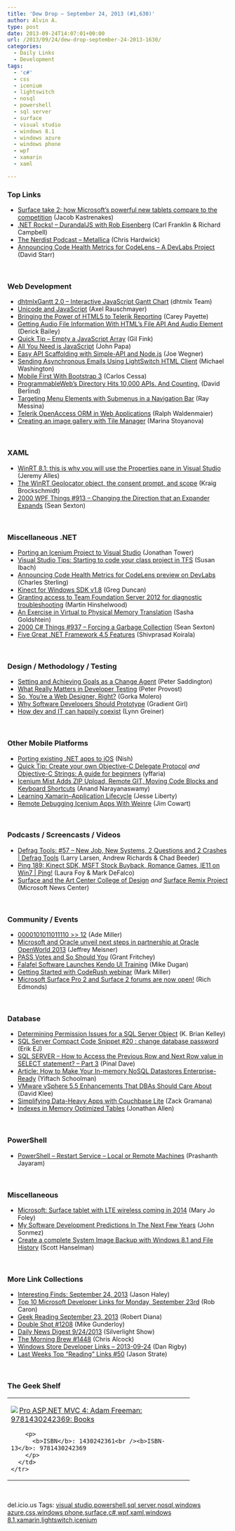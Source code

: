 ```yaml
---
title: 'Dew Drop – September 24, 2013 (#1,630)'
author: Alvin A.
type: post
date: 2013-09-24T14:07:01+00:00
url: /2013/09/24/dew-drop-september-24-2013-1630/
categories:
  - Daily Links
  - Development
tags:
  - 'c#'
  - css
  - icenium
  - lightswitch
  - nosql
  - powershell
  - sql server
  - surface
  - visual studio
  - windows 8.1
  - windows azure
  - windows phone
  - wpf
  - xamarin
  - xaml

---
```

### <a name="top"></a>Top Links

  * <a href="http://www.theverge.com/2013/9/23/4762514/microsoft-surface-2-pro-2-compared-ipad-nexus-best-convertibles" target="_blank">Surface take 2: how Microsoft&#8217;s powerful new tablets compare to the competition</a> (Jacob Kastrenakes)
  * <a href="http://www.dotnetrocks.com/default.aspx?ShowNum=909" target="_blank">.NET Rocks! &#8211; DurandalJS with Rob Eisenberg</a> (Carl Franklin & Richard Campbell)
  * <a href="http://nerdist.libsyn.com/metallica" target="_blank">The Nerdist Podcast &#8211; Metallica</a> (Chris Hardwick)
  * <a href="http://feedproxy.google.com/~r/ElegantCode/~3/mwBx-YVRj8s/" target="_blank">Announcing Code Health Metrics for CodeLens – A DevLabs Project</a> (David Starr)

&#160;

### <a name="web"></a>Web Development

  * <a href="http://www.dhtmlx.com/blog/?p=1993" target="_blank">dhtmlxGantt 2.0 – Interactive JavaScript Gantt Chart</a> (dhtmlx Team)
  * <a href="http://feedproxy.google.com/~r/2ality/~3/nKtzJNJK9ZA/javascript-unicode.html" target="_blank">Unicode and JavaScript</a> (Axel Rauschmayer)
  * <a href="http://feedproxy.google.com/~r/Telerik/~3/U1aSrrQ0orM/bringing-the-power-of-html5-to-telerik-reporting" target="_blank">Bringing the Power of HTML5 to Telerik Reporting</a> (Carey Payette)
  * <a href="http://feedproxy.google.com/~r/LosTechies/~3/s5rPjKg_amU/" target="_blank">Getting Audio File Information With HTML’s File API And Audio Element</a> (Derick Bailey)
  * <a href="http://feeds.dzone.com/~r/zones/dotnet/~3/0wXDE0rj9ic/quick-tip-%E2%80%93-empty-javascript" target="_blank">Quick Tip – Empty a JavaScript Array</a> (Gil Fink)
  * <a href="http://feedproxy.google.com/~r/JohnPapa/~3/ZSGZYMkSFm4/" target="_blank">All You Need is JavaScript</a> (John Papa)
  * <a href="http://apidigest.com/posts/2013/9/23/easy-api-scaffolding-with-simple-api-and-nodejs-joewegner" target="_blank">Easy API Scaffolding with Simple-API and Node.js</a> (Joe Wegner)
  * <a href="http://lightswitchhelpwebsite.com/Blog/tabid/61/EntryId/2224/Sending-Asynchronous-Emails-Using-LightSwitch-HTML-Client.aspx" target="_blank">Sending Asynchronous Emails Using LightSwitch HTML Client</a> (Michael Washington)
  * <a href="http://feedproxy.google.com/~r/nettuts/~3/Q6JPmJFPUyo/" target="_blank">Mobile First With Bootstrap 3</a> (Carlos Cessa)
  * <a href="http://feedproxy.google.com/~r/ProgrammableWeb/~3/JNLb_QYyi-E/" target="_blank">ProgrammableWeb’s Directory Hits 10,000 APIs. And Counting.</a> (David Berlind)
  * <a href="http://css-tricks.com/targetting-menu-elements-submenus-navigation-bar/" target="_blank">Targeting Menu Elements with Submenus in a Navigation Bar</a> (Ray Messina)
  * <a href="http://feedproxy.google.com/~r/Telerik/~3/8Aku1MU4K_Q/telerik-openaccess-orm-in-web-applications" target="_blank">Telerik OpenAccess ORM in Web Applications</a> (Ralph Waldenmaier)
  * <a href="http://www.infragistics.com/community/blogs/marina_stoyanova/archive/2013/09/23/creating-an-image-gallery-with-tile-manager.aspx" target="_blank">Creating an image gallery with Tile Manager</a> (Marina Stoyanova)

&#160;

### <a name="silverlight"></a>XAML

  * <a href="http://www.japf.fr/2013/09/winrt-8-1-this-is-why-you-will-use-the-properties-pane-in-visual-studio/" target="_blank">WinRT 8.1: this is why you will use the Properties pane in Visual Studio</a> (Jeremy Alles)
  * <a href="http://kraigbrockschmidt.com/blog/?p=1120" target="_blank">The WinRT Geolocator object, the consent prompt, and scope</a> (Kraig Brockschmidt)
  * <a href="http://wpf.2000things.com/2013/09/24/913-changing-the-direction-that-an-expander-expands/" target="_blank">2000 WPF Things #913 – Changing the Direction that an Expander Expands</a> (Sean Sexton)

&#160;

### <a name="dotnet"></a>Miscellaneous .NET

  * <a href="http://blog.falafel.com/Blogs/JonathanTower/j-tower/2013/09/23/porting-an-icenium-project-to-visual-studio" target="_blank">Porting an Icenium Project to Visual Studio</a> (Jonathan Tower)
  * <a href="http://blogs.msdn.com/b/cdnstudents/archive/2013/09/23/visual-studio-tips-starting-to-code-your-class-project-in-tfs.aspx" target="_blank">Visual Studio Tips: Starting to code your class project in TFS</a> (Susan Ibach)
  * <a href="http://blogs.msdn.com/b/visualstudioalm/archive/2013/09/23/announcing-code-health-metrics-for-codelens-preview-on-devlabs.aspx" target="_blank">Announcing Code Health Metrics for CodeLens preview on DevLabs</a> (Charles Sterling)
  * <a href="http://channel9.msdn.com/coding4fun/kinect/Kinect-for-Windows-SDK-v18" target="_blank">Kinect for Windows SDK v1.8</a> (Greg Duncan)
  * <a href="http://nakedalm.com/granting-access-team-foundation-server-2012-diagnostic-troubleshooting/" target="_blank">Granting access to Team Foundation Server 2012 for diagnostic troubleshooting</a> (Martin Hinshelwood)
  * <a href="http://feedproxy.google.com/~r/sashag/~3/zqMVYvklGBw/an-exercise-in-virtual-to-physical-memory-translation.aspx" target="_blank">An Exercise in Virtual to Physical Memory Translation</a> (Sasha Goldshtein)
  * <a href="http://csharp.2000things.com/2013/09/24/937-forcing-a-garbage-collection/" target="_blank">2000 C# Things #937 – Forcing a Garbage Collection</a> (Sean Sexton)
  * <a href="http://www.codeproject.com/Articles/599756/Five-Great-NET-Framework-4-5-Features" target="_blank">Five Great .NET Framework 4.5 Features</a> (Shivprasad Koirala)

&#160;

### <a name="design"></a>Design / Methodology / Testing

  * <a href="http://feedproxy.google.com/~r/agilescout/~3/QOYm6g7gJ_w/" target="_blank">Setting and Achieving Goals as a Change Agent</a> (Peter Saddington)
  * <a href="http://feedproxy.google.com/~r/GeekNoise/~3/sB4uIa_dPqw/" target="_blank">What Really Matters in Developer Testing</a> (Peter Provost)
  * <a href="http://feedproxy.google.com/~r/tympanus/~3/xqwWW0u7qCU/" target="_blank">So, You’re a Web Designer, Right?</a> (Gorka Molero)
  * <a href="http://www.infragistics.com/community/blogs/gradientgirl/archive/2013/09/23/why-software-developers-should-prototype.aspx" target="_blank">Why Software Developers Should Prototype</a> (Gradient Girl)
  * <a href="http://blog.pluralsight.com/2013/09/23/dev-it-work-together/" target="_blank">How dev and IT can happily coexist</a> (Lynn Greiner)

&#160;

### <a name="mobile"></a>Other Mobile Platforms

  * <a href="http://blog.xamarin.com/porting-existing-.net-apps-to-ios/" target="_blank">Porting existing .NET apps to iOS</a> (Nish)
  * <a href="http://feedproxy.google.com/~r/iosdevblog/~3/kJsHTFCRE3g/" target="_blank">Quick Tip: Create your own Objective-C Delegate Protocol</a> _and_ <a href="http://feedproxy.google.com/~r/iosdevblog/~3/I49u-SyNBeE/" target="_blank">Objective-C Strings: A guide for beginners</a> (yffaria)
  * <a href="http://www.infoq.com/news/2013/09/icenium-mist" target="_blank">Icenium Mist Adds ZIP Upload, Remote GIT, Moving Code Blocks and Keyboard Shortcuts</a> (Anand Narayanaswamy)
  * <a href="http://feedproxy.google.com/~r/JesseLiberty-SilverlightGeek/~3/zcdHEA01FBA/" target="_blank">Learning Xamarin–Application Lifecycle</a> (Jesse Liberty)
  * <a href="http://www.icenium.com/blog/icenium-team-blog/2013/09/24/remote-debugging-icenium-apps-with-weinre" target="_blank">Remote Debugging Icenium Apps With Weinre</a> (Jim Cowart)

&#160;

### <a name="podcasts"></a>Podcasts / Screencasts / Videos

  * <a href="http://channel9.msdn.com/Shows/Defrag-Tools/Defrag-Tools-57-New-Job-New-Systems-2-Questions-and-2-Crashes" target="_blank">Defrag Tools: #57 &#8211; New Job, New Systems, 2 Questions and 2 Crashes | Defrag Tools</a> (Larry Larsen, Andrew Richards & Chad Beeder)
  * <a href="http://channel9.msdn.com/Shows/PingShow/Ping-189-Kinect-SDK-MSFT-Stock-Buyback-Romance-Games-IE11-on-Win7" target="_blank">Ping 189: Kinect SDK, MSFT Stock Buyback, Romance Games, IE11 on Win7 | Ping!</a> (Laura Foy & Mark DeFalco)
  * <a href="http://channel9.msdn.com/Blogs/NewsCenter/Surface-and-the-Art-Center-College-of-Design" target="_blank">Surface and the Art Center College of Design</a> _and_ <a href="http://channel9.msdn.com/Blogs/NewsCenter/Surface-Remix-Project" target="_blank">Surface Remix Project</a> (Microsoft News Center)

&#160;

### <a name="events"></a>Community / Events

  * <a href="http://www.ademiller.com/blogs/tech/2013/09/0000101011011110-12/" target="_blank">0000101011011110 >> 12</a> (Ade Miller)
  * <a href="http://blogs.technet.com/b/firehose/archive/2013/09/24/microsoft-and-oracle-unveil-next-steps-in-partnership-at-oracle-openworld-2013.aspx" target="_blank">Microsoft and Oracle unveil next steps in partnership at Oracle OpenWorld 2013</a> (Jeffrey Meisner)
  * <a href="http://www.sqlservercentral.com/blogs/scarydba/2013/09/23/pass-votes-and-so-should-you/" target="_blank">PASS Votes and So Should You</a> (Grant Fritchey)
  * <a href="http://blog.falafel.com/Blogs/MikeDugan/mike-dugan/2013/09/23/falafel-software-launches-kendo-ui-training" target="_blank">Falafel Software Launches Kendo UI Training</a> (Mike Dugan)
  * <a href="http://community.devexpress.com/blogs/markmiller/archive/2013/09/23/getting-started-with-coderush-webinar.aspx" target="_blank">Getting Started with CodeRush webinar</a> (Mark Miller)
  * <a href="http://feedproxy.google.com/~r/wmexperts/~3/x0_q7sEhX8w/story01.htm" target="_blank">Microsoft Surface Pro 2 and Surface 2 forums are now open!</a> (Rich Edmonds)

&#160;

### <a name="sql"></a>Database

  * <a href="http://feedproxy.google.com/~r/MSSQLTips-LatestSqlServerTips/~3/FfQKAOzkQ-s/tip.asp" target="_blank">Determining Permission Issues for a SQL Server Object</a> (K. Brian Kelley)
  * <a href="http://feedproxy.google.com/~r/ErikejBlogsAboutSqlCompactnetAndRelatedStuff/~3/Lp0MW_2BzYs/sql-server-compact-code-snippet-20.html" target="_blank">SQL Server Compact Code Snippet #20 : change database password</a> (Erik EJ)
  * <a href="http://blog.sqlauthority.com/2013/09/24/sql-server-how-to-access-the-previous-row-and-next-row-value-in-select-statement-part-3/" target="_blank">SQL SERVER – How to Access the Previous Row and Next Row value in SELECT statement? – Part 3</a> (Pinal Dave)
  * <a href="http://www.infoq.com/articles/make-imdg-enterprise-ready" target="_blank">Article: How to Make Your In-memory NoSQL Datastores Enterprise-Ready</a> (Yiftach Schoolman)
  * <a href="http://www.sqlservercentral.com/blogs/technobabble-by-klee-from-kleegeek/2013/09/23/vmware-vsphere-55-enhancements-that-dbas-should-care-about/" target="_blank">VMware vSphere 5.5 Enhancements That DBAs Should Care About</a> (David Klee)
  * <a href="http://blog.xamarin.com/modern-mobile-applications-with-couchbase-lite/" target="_blank">Simplifying Data-Heavy Apps with Couchbase Lite</a> (Zack Gramana)
  * <a href="http://www.infoq.com/news/2013/09/MOT-Indexes" target="_blank">Indexes in Memory Optimized Tables</a> (Jonathan Allen)

&#160;

### <a name="ps"></a>PowerShell

  * <a href="http://www.sqlservercentral.com/blogs/powersql-by-prashanth-jayaram/2013/09/23/powershell-restart-service-local-or-remote-machines/" target="_blank">PowerShell – Restart Service – Local or Remote Machines</a> (Prashanth Jayaram)

&#160;

### <a name="misc"></a>Miscellaneous

  * <a href="http://www.zdnet.com/microsoft-surface-tablet-with-lte-wireless-coming-in-2014-7000021054/" target="_blank">Microsoft: Surface tablet with LTE wireless coming in 2014</a> (Mary Jo Foley)
  * <a href="http://simpleprogrammer.com/2013/09/23/software-development-predictions/?utm_source=rss&utm_medium=rss&utm_campaign=software-development-predictions" target="_blank">My Software Development Predictions In The Next Few Years</a> (John Sonmez)
  * <a href="http://174.129.147.224/~/46956925/0/scotthanselman~Create-a-complete-System-Image-Backup-with-Windows-and-File-History.aspx" target="_blank">Create a complete System Image Backup with Windows 8.1 and File History</a> (Scott Hanselman)

&#160;

### <a name="links"></a>More Link Collections

  * <a href="http://jasonhaley.com/blog/post/2013/09/24/Interesting-Finds-September-24-2013.aspx" target="_blank">Interesting Finds: September 24, 2013</a> (Jason Haley)
  * <a href="http://blogs.msdn.com/b/robcaron/archive/2013/09/23/top-10-microsoft-developer-links-for-monday-september-23rd.aspx" target="_blank">Top 10 Microsoft Developer Links for Monday, September 23rd</a> (Rob Caron)
  * <a href="http://feeds.regulargeek.com/~r/RegularGeek/~3/F5VqVELbJc8/" target="_blank">Geek Reading September 23, 2013</a> (Robert Diana)
  * <a href="http://afreshcup.com/home/2013/9/24/double-shot-1208.html" target="_blank">Double Shot #1208</a> (Mike Gunderloy)
  * <a href="http://feedproxy.google.com/~r/silverlightshow/~3/fyh4t957zqQ/Daily-News-Digest-9-24-2013.aspx" target="_blank">Daily News Digest 9/24/2013</a> (Silverlight Show)
  * <a href="http://feedproxy.google.com/~r/ReflectivePerspective/~3/R3jsWv7NX3k/" target="_blank">The Morning Brew #1448</a> (Chris Alcock)
  * <a href="http://feedproxy.google.com/~r/DanRigby/~3/rQbQeWJgu8c/" target="_blank">Windows Store Developer Links &#8211; 2013-09-24</a> (Dan Rigby)
  * <a href="http://www.sqlservercentral.com/blogs/stratesql/2013/09/23/last-weeks-top-reading-links-50/" target="_blank">Last Weeks Top “Reading” Links #50</a> (Jason Strate)

&#160;

### <a name="shelf"></a>The Geek Shelf

<div id="scid:7dc1bd33-94bd-46fd-a20b-0131235bcd47:861b294a-a920-4baa-9a98-e8fddc9cd787" class="wlWriterEditableSmartContent" style="float: none; padding-bottom: 0px; padding-top: 0px; padding-left: 0px; margin: 0px; display: inline; padding-right: 0px">
  <table cellspacing="0" cellpadding="2" width="400" border="0" unselectable="on">
    <tr>
      <td valign="top" width="400">
        <p>
          <a title="Pro ASP.NET MVC 4: Adam Freeman: 9781430242369: Books" href="http://www.amazon.com/exec/obidos/ASIN/1430242361/alvinashcraft-20"><img data-recalc-dims="1" decoding="async" src="https://i0.wp.com/images.amazon.com/images/P/1430242361.01.MZZZZZZZ.jpg?w=660" border="0" align="left" style="float:left" />Pro ASP.NET MVC 4: Adam Freeman: 9781430242369: Books</a>
        </p>
        
        <p>
          <b>ISBN</b>: 1430242361<br /><b>ISBN-13</b>: 9781430242369
        </p>
      </td>
    </tr>
  </table>
</div>

&#160;

<div id="scid:0767317B-992E-4b12-91E0-4F059A8CECA8:94e26207-e97f-4c16-b8c1-b59997af0996" class="wlWriterEditableSmartContent" style="float: none; padding-bottom: 0px; padding-top: 0px; padding-left: 0px; margin: 0px; display: inline; padding-right: 0px">
  del.icio.us Tags: <a href="http://del.icio.us/popular/visual+studio" rel="tag">visual studio</a>,<a href="http://del.icio.us/popular/powershell" rel="tag">powershell</a>,<a href="http://del.icio.us/popular/sql+server" rel="tag">sql server</a>,<a href="http://del.icio.us/popular/nosql" rel="tag">nosql</a>,<a href="http://del.icio.us/popular/windows+azure" rel="tag">windows azure</a>,<a href="http://del.icio.us/popular/css" rel="tag">css</a>,<a href="http://del.icio.us/popular/windows+phone" rel="tag">windows phone</a>,<a href="http://del.icio.us/popular/surface" rel="tag">surface</a>,<a href="http://del.icio.us/popular/c%23" rel="tag">c#</a>,<a href="http://del.icio.us/popular/wpf" rel="tag">wpf</a>,<a href="http://del.icio.us/popular/xaml" rel="tag">xaml</a>,<a href="http://del.icio.us/popular/windows+8.1" rel="tag">windows 8.1</a>,<a href="http://del.icio.us/popular/xamarin" rel="tag">xamarin</a>,<a href="http://del.icio.us/popular/lightswitch" rel="tag">lightswitch</a>,<a href="http://del.icio.us/popular/icenium" rel="tag">icenium</a>
</div>